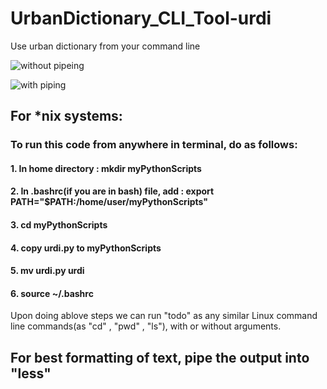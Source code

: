 # UrbanDictionary_CLI_Tool-urdi
Use urban dictionary from your command line

![without pipeing](https://github.com/snehilk1312/UrbanDictionary_CLI_Tool-urdi/blob/main/output_screenshots/without_less.png?raw=true)

![with piping](https://github.com/snehilk1312/UrbanDictionary_CLI_Tool-urdi/blob/main/output_screenshots/with_less.png?raw=true)


## For \*nix systems: 
### To run this code from anywhere in terminal, do as follows:
#### 1. In home directory : mkdir myPythonScripts
#### 2. In .bashrc(if you are in bash) file, add : export PATH="$PATH:/home/user/myPythonScripts"
#### 3. cd myPythonScripts
#### 4. copy urdi.py to myPythonScripts
#### 5. mv urdi.py urdi
#### 6. source ~/.bashrc

Upon doing ablove steps we can run "todo" as any similar Linux command line commands(as "cd" , "pwd" , "ls"), with or without arguments.

## For best formatting of text, pipe the output into "less"
